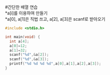 #간단한 배열 연습  
*a[i]를 이용하여 만들기  
*a[0], a[1]은 직법 쓰고, a[2], a[3]은 scanf로 받아오기
  
```c
#include <stdio.h>

int main(void) {
  int a[4];
  a[0]=12;
  a[1]=32;
  scanf("%d",&a[2]);
  scanf("%d",&a[3]);
  printf("%d %d %d %d",a[0],a[1],a[2],a[3]);
}
```
